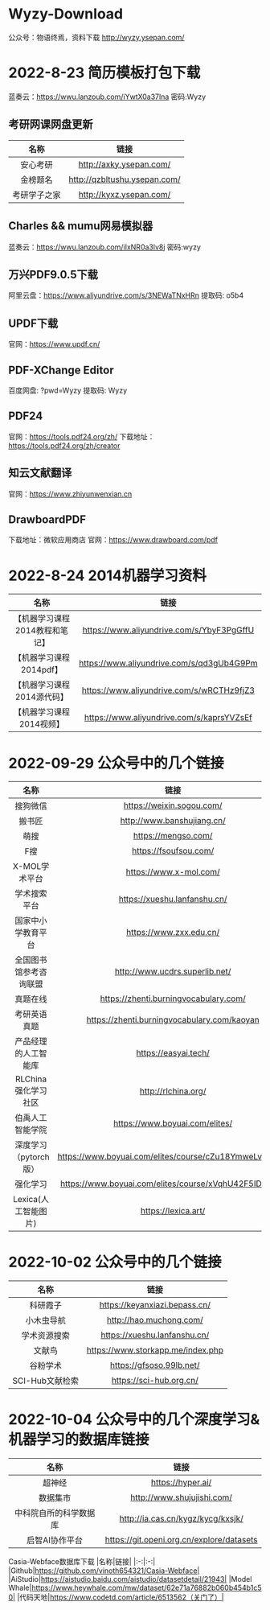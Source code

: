 # Wyzy-Download
公众号：物语终焉，资料下载
        http://wyzy.ysepan.com/
# 2022-8-23 简历模板打包下载
蓝奏云：https://wwu.lanzoub.com/iYwtX0a37lna
密码:Wyzy
## 考研网课网盘更新
|名称|链接|
|:-:|:-:|
|安心考研|http://axky.ysepan.com/|
|金榜题名|http://qzbltushu.ysepan.com/|
|考研学子之家|http://kyxz.ysepan.com/|
## Charles && mumu网易模拟器
蓝奏云：https://wwu.lanzoub.com/iIxNR0a3lv8j
密码:wyzy
## 万兴PDF9.0.5下载
阿里云盘：https://www.aliyundrive.com/s/3NEWaTNxHRn 
提取码: o5b4
## UPDF下载
官网：https://www.updf.cn/
## PDF-XChange Editor
百度网盘: ?pwd=Wyzy 
提取码: Wyzy 
## PDF24
官网：https://tools.pdf24.org/zh/
下载地址：https://tools.pdf24.org/zh/creator
## 知云文献翻译
官网：https://www.zhiyunwenxian.cn
## DrawboardPDF
下载地址：微软应用商店
官网：https://www.drawboard.com/pdf
# 2022-8-24 2014机器学习资料
|名称|链接|
|:-:|:-:|
|【机器学习课程2014教程和笔记】|https://www.aliyundrive.com/s/YbyF3PgGffU|
|【机器学习课程2014pdf】|https://www.aliyundrive.com/s/qd3gUb4G9Pm|
|【机器学习课程2014源代码】|https://www.aliyundrive.com/s/wRCTHz9fjZ3|
|【机器学习课程2014视频】|https://www.aliyundrive.com/s/kaprsYVZsEf|

# 2022-09-29 公众号中的几个链接
|名称|链接|
|:-:|:-:|
|搜狗微信|https://weixin.sogou.com/|
|搬书匠|http://www.banshujiang.cn/|
|萌搜|https://mengso.com/|
|F搜|https://fsoufsou.com/|
|X-MOL学术平台|https://www.x-mol.com/|
|学术搜索平台|https://xueshu.lanfanshu.cn/|
|国家中小学教育平台|https://www.zxx.edu.cn/|
|全国图书馆参考咨询联盟|http://www.ucdrs.superlib.net/|
|真题在线|https://zhenti.burningvocabulary.com/|
|考研英语真题|https://zhenti.burningvocabulary.com/kaoyan|
|产品经理的人工智能库|https://easyai.tech/|
|RLChina强化学习社区|http://rlchina.org/|
|伯禹人工智能学院|https://www.boyuai.com/elites/|
|深度学习（pytorch版）|https://www.boyuai.com/elites/course/cZu18YmweLv10OeV|
|强化学习|https://www.boyuai.com/elites/course/xVqhU42F5IDky94x|
|Lexica(人工智能图片)|https://lexica.art/|

# 2022-10-02 公众号中的几个链接
|名称|链接|
|:-:|:-:|
|科研霞子|https://keyanxiazi.bepass.cn/|
|小木虫导航|http://hao.muchong.com/|
|学术资源搜索|https://xueshu.lanfanshu.cn/|
|文献鸟|https://www.storkapp.me/index.php|
|谷粉学术|https://gfsoso.99lb.net/|
|SCI-Hub文献检索|https://sci-hub.org.cn/|

# 2022-10-04 公众号中的几个深度学习&机器学习的数据库链接
|名称|链接|
|:-:|:-:|
|超神经|https://hyper.ai/|
|数据集市|http://www.shujujishi.com/|
|中科院自所的科学数据库|http://ia.cas.cn/kygz/kycg/kxsjk/|
|启智AI协作平台|https://git.openi.org.cn/explore/datasets|

Casia-Webface数据库下载
|名称|链接|
|:-:|:-:|
|Github|https://github.com/vinoth654321/Casia-Webface|
|AiStudio|https://aistudio.baidu.com/aistudio/datasetdetail/21943|
|Model Whale|https://www.heywhale.com/mw/dataset/62e71a76882b060b454b1c50|
|代码天地|https://www.codetd.com/article/6513562（关门了）|

